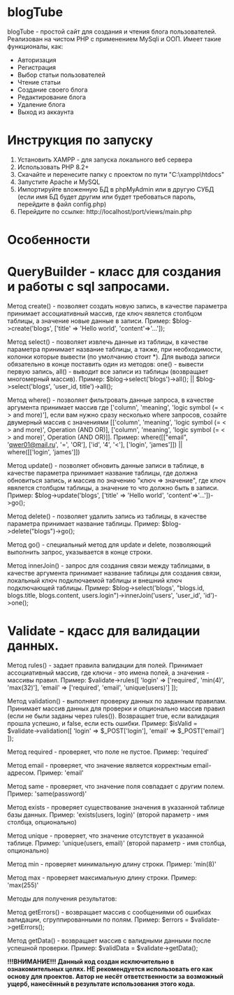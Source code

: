 # blogTube
blogTube - простой сайт для создания и чтения блога пользователей. Реализован на чистом PHP с применением MySqli и ООП. 
Имеет такие функционалы, как: 
- Авторизация
- Регистрация
- Выбор статьи пользователей
- Чтение статьи
- Создание своего блога
- Редактирование блога
- Удаление блога
- Выход из аккаунта

# Инструкция по запуску 
1. Установить XAMPP - для запуска локального веб сервера
2. Использовать PHP 8.2+
3. Скачайте и перенесите папку с проектом по пути "C:\xampp\htdocs\"
4. Запустите Apache и MySQL
5. Импортируйте вложенную БД в phpMyAdmin или в другую СУБД (если имя БД будет другим или будет требоваться пароль, перейдите в файл config.php)
6. Перейдите по ссылке: http://localhost/port/views/main.php

# Особенности
# QueryBuilder - класс для создания и работы с sql запросами.
Метод create() - позволяет создать новую запись, в качестве параметра принимает ассоциативный массив, где ключ явялется столбцом таблицы, а значение новые данные в записи. Пример: $blog->create('blogs', ['title' => 'Hello world', 'content'=>'...']);

Метод select() - позволяет извлечь данные из таблицы, в качестве параметра принимает название таблицы, а также, при необходимости, колонки которые вывести (по умолчанию стоит *). Для вывода записи обязательно в конце поставить один из методов: one() - вывести первую запись,  all() - выводит все записи из таблицы (возвращает многомерный массив). Пример: $blog->select('blogs')->all(); || $blog->select('blogs', 'user_id, title')->all();

Метод where() - позволяет фильтровать данные запроса, в качестве аргумента принимает массив где ['column', 'meaning', 'logic symbol (= < > and more)'], если вам нужно сразу несколько where запросов, созайте двумерный массив с значениями [['column', 'meaning', 'logic symbol (= < > and more)', Operation (AND OR)], ['column', 'meaning', 'logic symbol (= < > and more)', Operation (AND OR)]]. Пример: where([["email", 'qwer01@mail.ru', '=', 'OR'], ['id', '4', '<'], ['login', 'james']]) || where([['login', 'james']])

Метод update() - позволяет обновить данные записи в таблице, в качестве параметра принимает название таблицы, где должна обновиться запись, и массив по значению "ключ => значение", где ключ явялется столбцом таблицы, а значение то что должно быть в записи. Пример: $blog->update('blogs', ['title' => 'Hello world', 'content'=>'...'])->go();

Метод delete() - позволяет удалить запись из таблицы, в качестве параметра принимает название таблицы. Пример: $blog->delete("blogs")->go();

Метод go() - специальный метод для update и delete, позволяющий выполнить запрос, указывается в конце строки.

Метод innerJoin() - запрос для создания связи между таблицами, в качестве аргумента принимает название таблицы для создания связи, локальный ключ подключаемой таблицы и внешний ключ подключающей таблицы. Пример: $blog->select('blogs', "blogs.id, blogs.title, blogs.content, users.login")->innerJoin('users', 'user_id', 'id')->one();

# Validate - кдасс для валидации данных.
Метод rules() - задает правила валидации для полей. Принимает ассоциативный массив, где ключи - это имена полей, а значения - массивы правил. 
Пример: 
$validate->rules([
    'login' => ['required', 'min(4)', 'max(32)'],
    'email' => ['required', 'email', 'unique(users)']
]);

Метод validation() - выполняет проверку данных по заданным правилам. Принимает массив данных для проверки и опционально массив правил (если не были заданы через rules()). Возвращает true, если валидация прошла успешно, и false, если есть ошибки.
Пример:
$isValid = $validate->validation([
    'login' => $_POST['login'],
    'email' => $_POST['email']
]);

Метод required - проверяет, что поле не пустое. Пример: 'required'

Метод email - проверяет, что значение является корректным email-адресом. Пример: 'email'

Метод same - проверяет, что значение поля совпадает с другим полем. Пример: 'same(password)'

Метод exists - проверяет существование значения в указанной таблице базы данных. Пример: 'exists(users, login)' (второй параметр - имя столбца, опционально)

Метод unique - проверяет, что значение отсутствует в указанной таблице. Пример: 'unique(users, email)' (второй параметр - имя столбца, опционально)

Метод min - проверяет минимальную длину строки. Пример: 'min(8)'

Метод max - проверяет максимальную длину строки. Пример: 'max(255)'


Методы для получения результатов:

Метод getErrors() - возвращает массив с сообщениями об ошибках валидации, сгруппированными по полям. Пример: $errors = $validate->getErrors();

Метод getData() - возвращает массив с валидными данными после успешной проверки. Пример: $validData = $validate->getData();





**!!!ВНИМАНИЕ!!! Данный код создан исключительно в ознакомительных целях.
НЕ рекомендуется использовать его как основу для проектов.
Автор не несёт ответственности за возможный ущерб, нанесённый в результате использования этого кода.**

